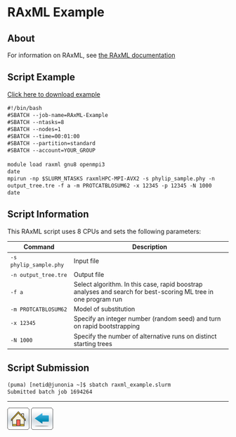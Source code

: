 # RAxML Example

## About
For information on RAxML, see [the RAxML documentation](https://cme.h-its.org/exelixis/web/software/raxml/#documentation)

## Script Example
[Click here to download example](RAxML.tar.gz)
```
#!/bin/bash
#SBATCH --job-name=RAxML-Example
#SBATCH --ntasks=8
#SBATCH --nodes=1             
#SBATCH --time=00:01:00   
#SBATCH --partition=standard
#SBATCH --account=YOUR_GROUP

module load raxml gnu8 openmpi3
date
mpirun -np $SLURM_NTASKS raxmlHPC-MPI-AVX2 -s phylip_sample.phy -n output_tree.tre -f a -m PROTCATBLOSUM62 -x 12345 -p 12345 -N 1000
date
```

## Script Information

This RAxML script uses 8 CPUs and sets the following parameters:

| Command | Description |
| ------- | ----------- |
|```-s phylip_sample.phy```| Input file |
|```-n output_tree.tre```| Output file |
| ```-f a``` | Select algorithm. In this case, rapid boostrap analyses and search for best-scoring ML tree in one program run|
|```-m PROTCATBLOSUM62```|Model of substitution|
|```-x 12345```| Specify an integer number (random seed) and turn on rapid bootstrapping|
|```-N 1000```| Specify the number of alternative runs on distinct starting trees|


## Script Submission
```
(puma) [netid@junonia ~]$ sbatch raxml_example.slurm 
Submitted batch job 1694264
```

*****
[![](/Images/home.png)](https://ua-researchcomputing-hpc.github.io/) 
[![](/Images/back.png)](../)
